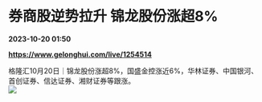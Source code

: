 # 券商股逆势拉升 锦龙股份涨超8%

**2023-10-20 01:50**

**https://www.gelonghui.com/live/1254514**

格隆汇10月20日｜锦龙股份涨超8%，国盛金控涨近6%，华林证券、中国银河、首创证券、信达证券、湘财证券等跟涨。  
![](https://img3.gelonghui.com/4f4da-38fc3663-dae2-490c-bcde-0d53dd292a81.png)